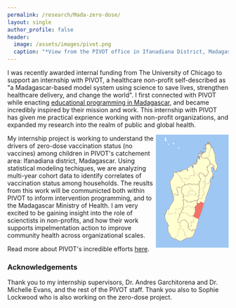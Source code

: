 ```yaml
---
permalink: /research/Mada-zero-dose/
layout: single
author_profile: false
header:
  image: /assets/images/pivot.png
  caption: "*View from the PIVOT office in Ifanadiana District, Madagascar*"
---
```


I was recently awarded internal funding from The University of Chicago to support an internship with PIVOT, a healthcare non-profit self-described as "a Madagascar-based model system using science to save lives, strengthen healthcare delivery, and change the world". I first connected with PIVOT while enacting [educational programming in Madagascar](/_pages/oureachprogramming.md), and became incredibly inspired by their mission and work. This internship with PIVOT has given me practical exprience working with non-profit organizations, and expanded my research into the realm of public and global health. 

<img align="right" width="33%" margin-left="20px" src="/assets/images/ifana.png">

My internship project is working to understand the drivers of zero-dose vaccination status (no vaccines) among children in PIVOT's catchement area: Ifanadiana district, Madagascar. Using statistical modeling techiques, we are analyzing multi-year cohort data to identify correlates of vaccination status among households. The reuslts from this work will be communicted both within PIVOT to inform intervention programming, and to the Madagascar Ministry of Health. I am very excited to be gaining insight into the role of scienctists in non-profits, and how their work supports impelmentation action to improve community health across organizational scales.

Read more about PIVOT's incredible efforts [here](https://www.pivotworks.org/).


### Acknowledgements

Thank you to my internship supervisors, Dr. Andres Garchitorena and Dr. Michelle Evans, and the rest of the PIVOT staff. Thank you also to Sophie Lockwood who is also working on the zero-dose project. 